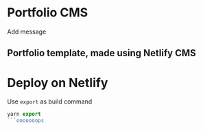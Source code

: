 # Portfolio CMS

Add message

## Portfolio template, made using Netlify CMS

# Deploy on Netlify

Use `export` as build command

````js
yarn export
```ooooooops
````
